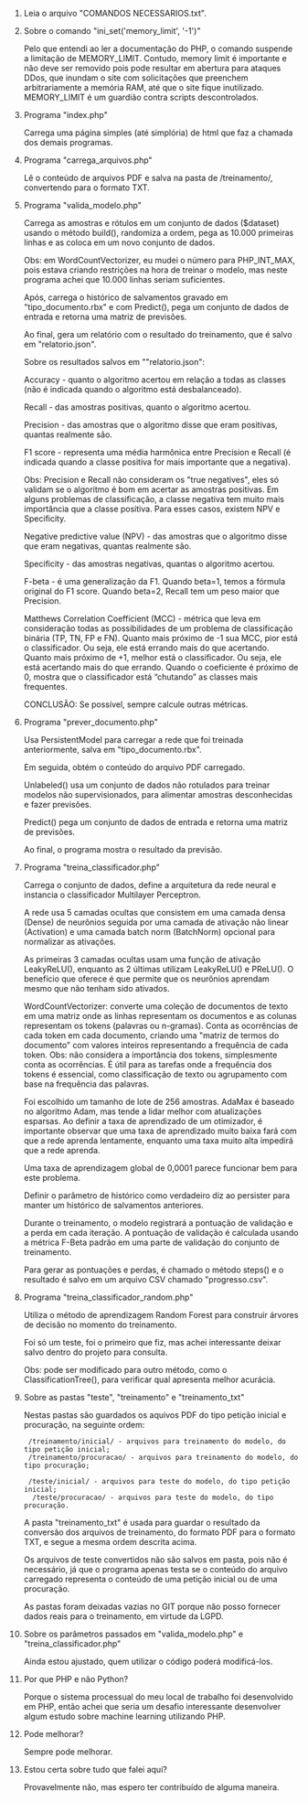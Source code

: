 1) Leia o arquivo "COMANDOS NECESSARIOS.txt".

2) Sobre o comando "ini_set('memory_limit', '-1')"

    Pelo que entendi ao ler a documentação do PHP,
    o comando suspende a limitação de MEMORY_LIMIT.
    Contudo, memory limit é importante e não deve ser removido pois pode
    resultar em abertura para ataques DDos, que inundam o site com
    solicitações que preenchem arbitrariamente a memória RAM,
    até que o site fique inutilizado.
    MEMORY_LIMIT é um guardião contra scripts descontrolados.

3) Programa "index.php"

    Carrega uma página simples (até simplória) de html que faz a chamada dos demais programas.

4) Programa "carrega_arquivos.php"

    Lê o conteúdo de arquivos PDF e salva na pasta de /treinamento/, convertendo
    para o formato TXT.

5) Programa "valida_modelo.php"

    Carrega as amostras e rótulos em um conjunto de dados ($dataset)
    usando o método build(), randomiza a ordem, pega as 10.000 primeiras linhas
    e as coloca em um novo conjunto de dados.

    Obs: em WordCountVectorizer, eu mudei o número para PHP_INT_MAX,
    pois estava criando restrições na hora de treinar o modelo, mas neste programa
    achei que 10.000 linhas seriam suficientes.

    Após, carrega o histórico de salvamentos gravado em "tipo_documento.rbx"
    e com Predict(), pega um conjunto de dados de entrada e retorna
    uma matriz de previsões.

    Ao final, gera um relatório com o resultado do treinamento, que é salvo em "relatorio.json".

    Sobre os resultados salvos em ""relatorio.json":

    Accuracy - quanto o algoritmo acertou em relação a todas as classes
               (não é indicada quando o algoritmo está desbalanceado).

    Recall - das amostras positivas, quanto o algoritmo acertou.

    Precision - das amostras que o algoritmo disse que eram positivas,
                quantas realmente são.

    F1 score - representa uma média harmônica entre Precision e Recall
               (é indicada quando a classe positiva for mais importante que a negativa).

    Obs: Precision e Recall não consideram os "true negatives", eles só validam
         se o algoritmo é bom em acertar as amostras positivas. Em alguns problemas de classificação,
         a classe negativa tem muito mais importância que a classe positiva.
         Para esses casos, existem NPV e Specificity.

    Negative predictive value (NPV) - das amostras que o algoritmo disse que eram negativas,
                                      quantas realmente são.

    Specificity - das amostras negativas, quantas o algoritmo acertou.

    F-beta - é uma generalização da F1. Quando beta=1, temos a fórmula original do F1 score.
             Quando beta=2, Recall tem um peso maior que Precision.

    Matthews Correlation Coefficient (MCC) - métrica que leva em consideração
          todas as possibilidades de um problema de classificação binária (TP, TN, FP e FN).
          Quanto mais próximo de -1 sua MCC, pior está o classificador. Ou seja, ele está errando mais do que acertando.
          Quanto mais próximo de +1, melhor está o classificador. Ou seja, ele está acertando mais do que errando.
          Quando o coeficiente é próximo de 0, mostra que o classificador está “chutando” as classes mais frequentes.

    CONCLUSÃO: Se possível, sempre calcule outras métricas.

6) Programa "prever_documento.php"

    Usa PersistentModel para carregar a rede que foi treinada anteriormente,
    salva em "tipo_documento.rbx".

    Em seguida, obtém o conteúdo do arquivo PDF carregado.

    Unlabeled() usa um conjunto de dados não rotulados para treinar
    modelos não supervisionados, para alimentar amostras desconhecidas
    e fazer previsões.

    Predict() pega um conjunto de dados de entrada e retorna uma matriz de previsões.

    Ao final, o programa mostra o resultado da previsão.

7) Programa "treina_classificador.php"

    Carrega o conjunto de dados, define a arquitetura da rede neural e instancia o classificador
    Multilayer Perceptron.

    A rede usa 5 camadas ocultas que consistem em uma camada densa (Dense) de neurônios seguida
    por uma camada de ativação não linear (Activation) e uma camada
    batch norm (BatchNorm) opcional para normalizar as ativações.

    As primeiras 3 camadas ocultas usam uma função de ativação LeakyReLU(),
    enquanto as 2 últimas utilizam LeakyReLU() e PReLU().
    O benefício que oferece é que permite
    que os neurônios aprendam mesmo que não tenham sido ativados.

    WordCountVectorizer: converte uma coleção de documentos de texto em uma matriz
    onde as linhas representam os documentos e as colunas representam os tokens
    (palavras ou n-gramas). Conta as ocorrências de cada token em cada documento,
    criando uma "matriz de termos do documento" com valores inteiros representando
    a frequência de cada token. Obs: não considera a importância dos tokens,
    simplesmente conta as ocorrências. É útil para as tarefas onde a frequência dos tokens
    é essencial, como classificação de texto ou agrupamento com base na frequência das palavras.

    Foi escolhido um tamanho de lote de 256 amostras.
    AdaMax é baseado no algoritmo Adam, mas tende a lidar melhor
    com atualizações esparsas. Ao definir a taxa de aprendizado de um otimizador,
    é importante observar que uma taxa de aprendizado muito baixa fará com que a rede
    aprenda lentamente, enquanto uma taxa muito alta impedirá que a rede aprenda.

    Uma taxa de aprendizagem global de 0,0001 parece funcionar bem para este problema.

    Definir o parâmetro de histórico como verdadeiro diz ao persister para manter
    um histórico de salvamentos anteriores.

    Durante o treinamento, o modelo registrará a pontuação de validação e a perda
    em cada iteração. A pontuação de validação é calculada usando a métrica F-Beta padrão
    em uma parte de validação do conjunto de treinamento.

    Para gerar as pontuações e perdas, é chamado o método steps() e o resultado é salvo
    em um arquivo CSV chamado "progresso.csv".

8) Programa "treina_classificador_random.php"

    Utiliza o método de aprendizagem Random Forest para
    construir árvores de decisão no momento do treinamento.

    Foi só um teste, foi o primeiro que fiz, mas achei interessante deixar salvo dentro
    do projeto para consulta.

    Obs: pode ser modificado para outro método, como o ClassificationTree(),
    para verificar qual apresenta melhor acurácia.

9) Sobre as pastas "teste", "treinamento" e "treinamento_txt"

    Nestas pastas são guardados os aquivos PDF do tipo petição inicial e procuração,
    na seguinte ordem:

        /treinamento/inicial/ - arquivos para treinamento do modelo, do tipo petição inicial;
        /treinamento/procuracao/ - arquivos para treinamento do modelo, do tipo procuração;

        /teste/inicial/ - arquivos para teste do modelo, do tipo petição inicial;
         /teste/procuracao/ - arquivos para teste do modelo, do tipo procuração.

    A pasta "treinamento_txt" é usada para guardar o resultado da conversão dos arquivos
    de treinamento, do formato PDF para o formato TXT, e segue a mesma ordem descrita acima.

    Os arquivos de teste convertidos não são salvos em pasta, pois não é necessário,
    já que o programa apenas testa se o conteúdo do arquivo carregado
    representa o conteúdo de uma petição inicial ou de uma procuração.

    As pastas foram deixadas vazias no GIT porque não posso fornecer dados reais para o treinamento,
    em virtude da LGPD.

10) Sobre os parâmetros passados em "valida_modelo.php" e "treina_classificador.php"

    Ainda estou ajustado, quem utilizar o código poderá modificá-los.

11) Por que PHP e não Python?

    Porque o sistema processual do meu local de trabalho foi desenvolvido em PHP,
    então achei que seria um desafio interessante desenvolver algum estudo sobre
    machine learning utilizando PHP.

12) Pode melhorar?

    Sempre pode melhorar.

13) Estou certa sobre tudo que falei aqui?

    Provavelmente não, mas espero ter contribuído de alguma maneira.
